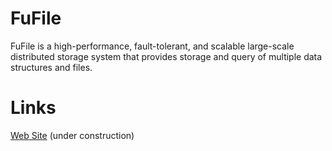 # FuFile
FuFile is a high-performance, fault-tolerant, and scalable large-scale distributed storage system that provides storage and query of multiple data structures and files.
# Links
[Web Site](https://fufile.org) (under construction)
